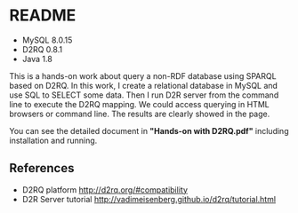 # README

- MySQL 8.0.15
- D2RQ 0.8.1
- Java 1.8



This is a hands-on work about query a non-RDF database using SPARQL based on D2RQ. In this work, I create a relational database in MySQL and use SQL to SELECT some data. Then I run D2R server from the command line to execute the D2RQ mapping. We could access querying in HTML browsers or command line. The results are clearly showed in the page.



You can see the detailed document in **"Hands-on with D2RQ.pdf"** including installation and running.



## References

- D2RQ platform http://d2rq.org/#compatibility
- D2R Server tutorial http://vadimeisenberg.github.io/d2rq/tutorial.html